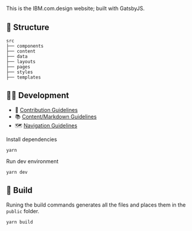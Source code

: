 # 

This is the IBM.com.design website; built with GatsbyJS.


## 📂 Structure

```
src
├── components
├── content
├── data
├── layouts
├── pages
├── styles
├── templates
```

## 👩‍💻 Development

- 🤝 [Contribution Guidelines](.github/CONTRIBUTING.md) 
- 📚 [Content/Markdown Guidelines](docs/CONTENT.md)
- 🗺 [Navigation Guidelines](docs/NAVIGATION.md)

Install dependencies

```
yarn
```

Run dev environment

```
yarn dev
```

## 🚀 Build

Runing the build commands generates all the files and places them in the `public` folder.

```
yarn build
```
